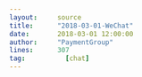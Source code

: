 ```yaml
---
layout:     source 
title:      "2018-03-01-WeChat"
date:       2018-03-01 12:00:00
author:     "PaymentGroup"
lines:      307 
tag:		  [chat]
---
```

